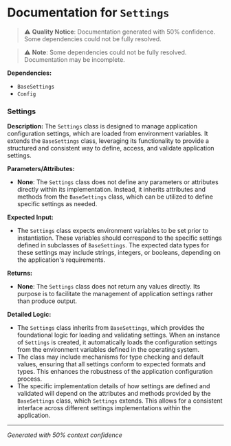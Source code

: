 # Documentation for `Settings`

> ⚠️ **Quality Notice**: Documentation generated with 50% confidence. Some dependencies could not be fully resolved.


> ⚠️ **Note**: Some dependencies could not be fully resolved. Documentation may be incomplete.

**Dependencies:**
- `BaseSettings`
- `Config`
### Settings

**Description:**
The `Settings` class is designed to manage application configuration settings, which are loaded from environment variables. It extends the `BaseSettings` class, leveraging its functionality to provide a structured and consistent way to define, access, and validate application settings.

**Parameters/Attributes:**
- **None**: The `Settings` class does not define any parameters or attributes directly within its implementation. Instead, it inherits attributes and methods from the `BaseSettings` class, which can be utilized to define specific settings as needed.

**Expected Input:**
- The `Settings` class expects environment variables to be set prior to instantiation. These variables should correspond to the specific settings defined in subclasses of `BaseSettings`. The expected data types for these settings may include strings, integers, or booleans, depending on the application's requirements.

**Returns:**
- **None**: The `Settings` class does not return any values directly. Its purpose is to facilitate the management of application settings rather than produce output.

**Detailed Logic:**
- The `Settings` class inherits from `BaseSettings`, which provides the foundational logic for loading and validating settings. When an instance of `Settings` is created, it automatically loads the configuration settings from the environment variables defined in the operating system.
- The class may include mechanisms for type checking and default values, ensuring that all settings conform to expected formats and types. This enhances the robustness of the application configuration process.
- The specific implementation details of how settings are defined and validated will depend on the attributes and methods provided by the `BaseSettings` class, which `Settings` extends. This allows for a consistent interface across different settings implementations within the application.

---
*Generated with 50% context confidence*
